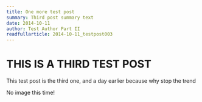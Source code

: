 ```yaml
---
title: One more test post
summary: Third post summary text
date: 2014-10-11
author: Test Author Part II
readfullarticle: 2014-10-11_testpost003
---
```


THIS IS A THIRD TEST POST
=========================

This test post is the third one, and a day earlier because why stop the trend

No image this time!
